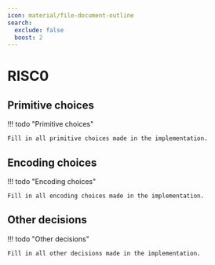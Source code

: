 ```yaml
---
icon: material/file-document-outline
search:
  exclude: false
  boost: 2
---
```


# RISC0

## Primitive choices

!!! todo "Primitive choices"

    Fill in all primitive choices made in the implementation.

## Encoding choices

!!! todo "Encoding choices"

    Fill in all encoding choices made in the implementation.

## Other decisions

!!! todo "Other decisions"

    Fill in all other decisions made in the implementation.
